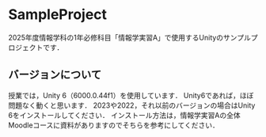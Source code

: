 # SampleProject
 2025年度情報学科の1年必修科目「情報学実習A」で使用するUnityのサンプルプロジェクトです．

## バージョンについて
授業では，Unity 6（6000.0.44f1）を使用しています．
Unity6であれば，ほぼ問題なく動くと思います．
2023や2022，それ以前のバージョンの場合はUnity 6をインストールしてください．
インストール方法は，情報学実習Aの全体Moodleコースに資料がありますのでそちらを参考にしてください．
